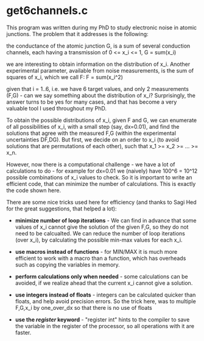 # get6channels.c

This program was written during my PhD to study electronic noise in atomic junctions. The problem that it addresses is the following:

the conductance of the atomic junction G, is a sum of several conduction channels, each having a transmission of 0 <= x_i <= 1,
G = sum(x_i)

we are interesting to obtain information on the distribution of x_i. Another experimental parameter, available from noise measurements, is the sum of squares of x_i, which we call F:
F = sum(x_i^2)

given that i = 1..6, i.e. we have 6 target values, and only 2 measurements (F,G) - can we say something about the distribution of x_i? Surprisingly, the answer turns to be yes for many cases, and that has become a very valuable tool I used throughout my PhD.

To obtain the possible distributions of x_i, given F and G, we can enumerate of all possibilities of x_i, with a small step (say, dx=0.01), and find the solutions that agree with the measured F,G (within the experimental uncertainties DF,DG). But first, we decide on an order to x_i (to avoid solutions that are permutations of each other), such that x_1 >= x_2 >= ... >= x_n.

However, now there is a computational challenge - we have a lot of calculations to do - for example for dx=0.01 we (naively) have 100^6 = 10^12 possible combinations of x_i values to check. So it is important to write an efficient code, that can minimize the number of calculations. This is exactly the code shown here.

There are some nice tricks used here for efficiency (and thanks to Sagi Hed for the great suggestions, that helped a lot):

- **minimize number of loop iterations** - We can find in advance that some values of x_i cannot give the solution of the given F,G, so they do not need to be calcualted. We can reduce the number of loop iterations (over x_i), by calculating the possible min-max values for each x_i.

- **use macros instead of functions** - for MIN/MAX it is much more efficient to work with a macro than a function, which has overheads such as copying the variables in memory.

- **perform calculations only when needed** - some calculations can be avoided, if we realize ahead that the current x_i cannot give a solution.

- **use integers instead of floats** - integers can be calculated quicker than floats, and help avoid precision errors. So the trick here, was to multiple F,G,x_i by one_over_dx so that there is no use of floats

- **use the _register_ keyword** - "register int" hints to the compiler to save the variable in the register of the processor, so all operations with it are faster.
